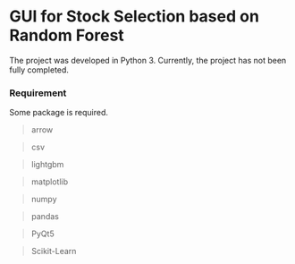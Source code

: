 # GUI for Stock Selection based on Random Forest

The project was developed in Python 3. Currently, the project has not been fully completed.

### Requirement

Some package is required.

  > arrow
  
  > csv
  
  > lightgbm
  
  > matplotlib
  
  > numpy
  
  > pandas
  
  > PyQt5
  
  > Scikit-Learn
